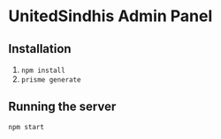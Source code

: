 # UnitedSindhis Admin Panel

## Installation

1. `npm install`
2. `prisme generate`


## Running the server

`npm start`
